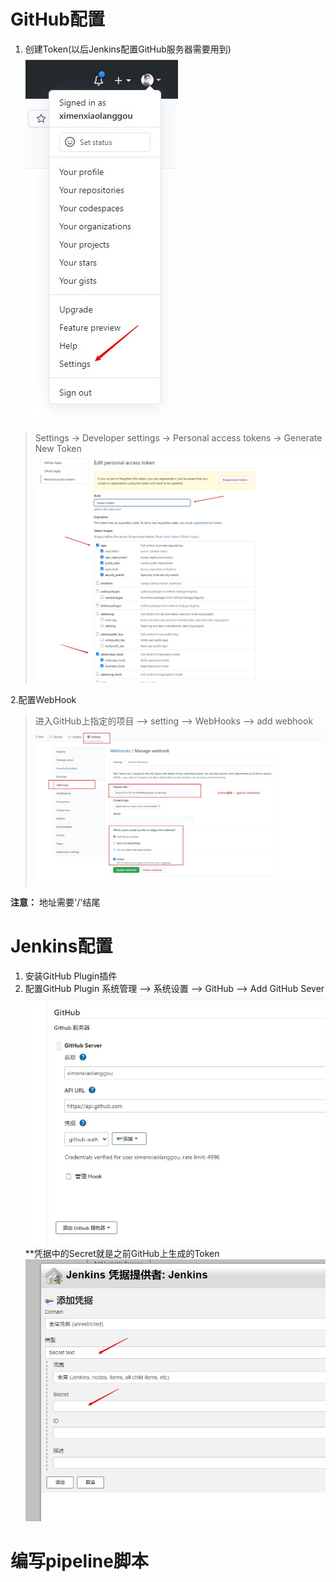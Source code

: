 # GitHub配置
1. 创建Token(以后Jenkins配置GitHub服务器需要用到)
   ![](./images/75.jpg)
>Settings -> Developer settings -> Personal access tokens -> Generate New Token
![](./images/76.jpg)

2.配置WebHook
> 进入GitHub上指定的项目 --> setting --> WebHooks --> add webhook
![](./images/77.jpg)

**注意：** 地址需要'/'结尾
# Jenkins配置
1. 安装GitHub Plugin插件
2. 配置GitHub Plugin
系统管理 --> 系统设置 --> GitHub --> Add GitHub Sever
![](./images/78.jpg)
**凭据中的Secret就是之前GitHub上生成的Token
![](./images/79.jpg)

# 编写pipeline脚本
